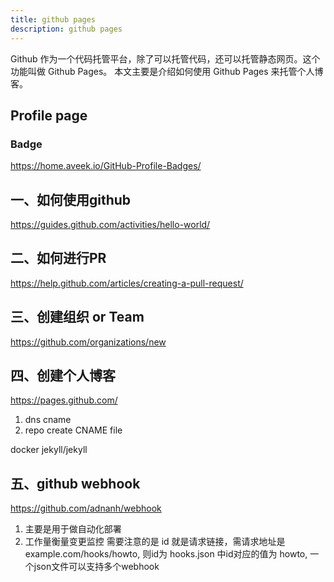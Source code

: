 ```yaml
---
title: github pages
description: github pages
---
```


Github 作为一个代码托管平台，除了可以托管代码，还可以托管静态网页。这个功能叫做 Github Pages。
本文主要是介绍如何使用 Github Pages 来托管个人博客。

## Profile page

### Badge

<https://home.aveek.io/GitHub-Profile-Badges/>



## 一、如何使用github
https://guides.github.com/activities/hello-world/

## 二、如何进行PR
https://help.github.com/articles/creating-a-pull-request/

## 三、创建组织 or Team
https://github.com/organizations/new

## 四、创建个人博客
https://pages.github.com/
1.  dns cname
2.  repo create CNAME file

docker jekyll/jekyll


## 五、github webhook
https://github.com/adnanh/webhook
1. 主要是用于做自动化部署
2. 工作量衡量变更监控
需要注意的是 id 就是请求链接，需请求地址是example.com/hooks/howto, 则id为 hooks.json 中id对应的值为 howto,  一个json文件可以支持多个webhook
